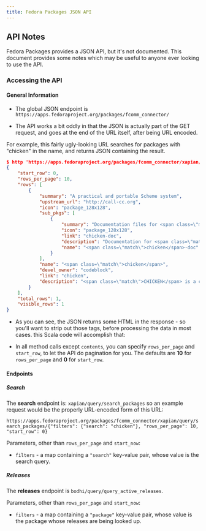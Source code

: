 ```yaml
---
title: Fedora Packages JSON API
---
```


<!-- vim: syn=markdown
-->

## API Notes

Fedora Packages provides a JSON API, but it's not documented. This document
provides some notes which may be useful to anyone ever looking to use the API.

### Accessing the API

#### General Information

* The global JSON endpoint is
  `https://apps.fedoraproject.org/packages/fcomm_connector/`

* The API works a bit oddly in that the JSON is actually part of the GET
  request, and goes at the end of the URL itself, after being URL encoded.

For example, this fairly ugly-looking URL searches for packages with "chicken"
in the name, and returns JSON containing the result.

```json
$ http 'https://apps.fedoraproject.org/packages/fcomm_connector/xapian/query/search_packages/%7B%22filters%22%3A%7B%22search%22%3A%22chicken%22%7D%2C%22rows_per_page%22%3A10%2C%22start_row%22%3A0%7D' | json_reformat
{
    "start_row": 0,
    "rows_per_page": 10,
    "rows": [
        {
            "summary": "A practical and portable Scheme system",
            "upstream_url": "http://call-cc.org",
            "icon": "package_128x128",
            "sub_pkgs": [
                {
                    "summary": "Documentation files for <span class=\"match\">CHICKEN</span> scheme.",
                    "icon": "package_128x128",
                    "link": "chicken-doc",
                    "description": "Documentation for <span class=\"match\">CHICKEN</span> (<span class=\"match\">chicken</span>-scheme).",
                    "name": "<span class=\"match\">chicken</span>-doc"
                }
            ],
            "name": "<span class=\"match\">chicken</span>",
            "devel_owner": "codeblock",
            "link": "chicken",
            "description": "<span class=\"match\">CHICKEN</span> is a compiler for the Scheme programming language.\n<span class=\"match\">CHICKEN</span> produces portable, efficient C, supports almost all of the R5RS\nScheme language standard, and includes many enhancements and extensions."
        }
    ],
    "total_rows": 1,
    "visible_rows": 1
}
```

* As you can see, the JSON returns some HTML in the response - so you'll want to
strip out those tags, before processing the data in most cases.
this Scala code will accomplish that:

* In all method calls except `contents`, you can specify `rows_per_page` and
  `start_row`, to let the API do pagination for you. The defaults are
  **10** for `rows_per_page` and **0** for `start_row`.

#### Endpoints

##### Search

The **search** endpoint is: `xapian/query/search_packages` so an example request
would be the properly URL-encoded form of this URL:

`https://apps.fedoraproject.org/packages/fcomm_connector/xapian/query/search_packages/{"filters": {"search": "chicken"}, "rows_per_page": 10, "start_row": 0}`

Parameters, other than `rows_per_page` and `start_now`:

* `filters` - a map containing a `"search"` key-value pair, whose value is the
  search query.

##### Releases

The **releases** endpoint is `bodhi/query/query_active_releases`.

Parameters, other than `rows_per_page` and `start_now`:

* `filters` - a map containing a `"package"` key-value pair, whose value is
  the package whose releases are being looked up.
